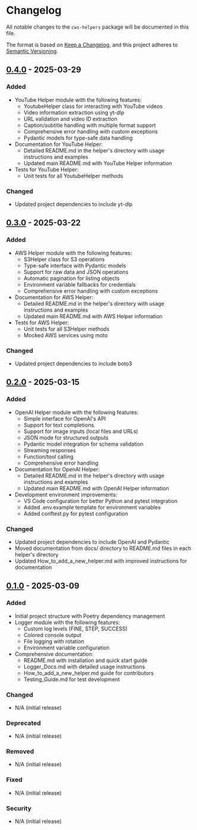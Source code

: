 # Changelog

All notable changes to the `cws-helpers` package will be documented in this file.

The format is based on [Keep a Changelog](https://keepachangelog.com/en/1.0.0/),
and this project adheres to [Semantic Versioning](https://semver.org/spec/v2.0.0.html).

## [0.4.0] - 2025-03-29

### Added
- YouTube Helper module with the following features:
  - YoutubeHelper class for interacting with YouTube videos
  - Video information extraction using yt-dlp
  - URL validation and video ID extraction
  - Caption/subtitle handling with multiple format support
  - Comprehensive error handling with custom exceptions
  - Pydantic models for type-safe data handling
- Documentation for YouTube Helper:
  - Detailed README.md in the helper's directory with usage instructions and examples
  - Updated main README.md with YouTube Helper information
- Tests for YouTube Helper:
  - Unit tests for all YoutubeHelper methods

### Changed
- Updated project dependencies to include yt-dlp

## [0.3.0] - 2025-03-22

### Added
- AWS Helper module with the following features:
  - S3Helper class for S3 operations
  - Type-safe interface with Pydantic models
  - Support for raw data and JSON operations
  - Automatic pagination for listing objects
  - Environment variable fallbacks for credentials
  - Comprehensive error handling with custom exceptions
- Documentation for AWS Helper:
  - Detailed README.md in the helper's directory with usage instructions and examples
  - Updated main README.md with AWS Helper information
- Tests for AWS Helper:
  - Unit tests for all S3Helper methods
  - Mocked AWS services using moto

### Changed
- Updated project dependencies to include boto3

## [0.2.0] - 2025-03-15

### Added
- OpenAI Helper module with the following features:
  - Simple interface for OpenAI's API
  - Support for text completions
  - Support for image inputs (local files and URLs)
  - JSON mode for structured outputs
  - Pydantic model integration for schema validation
  - Streaming responses
  - Function/tool calling
  - Comprehensive error handling
- Documentation for OpenAI Helper:
  - Detailed README.md in the helper's directory with usage instructions and examples
  - Updated main README.md with OpenAI Helper information
- Development environment improvements:
  - VS Code configuration for better Python and pytest integration
  - Added .env.example template for environment variables
  - Added conftest.py for pytest configuration

### Changed
- Updated project dependencies to include OpenAI and Pydantic
- Moved documentation from docs/ directory to README.md files in each helper's directory
- Updated How_to_add_a_new_helper.md with improved instructions for documentation

## [0.1.0] - 2025-03-09

### Added
- Initial project structure with Poetry dependency management
- Logger module with the following features:
  - Custom log levels (FINE, STEP, SUCCESS)
  - Colored console output
  - File logging with rotation
  - Environment variable configuration
- Comprehensive documentation:
  - README.md with installation and quick start guide
  - Logger_Docs.md with detailed usage instructions
  - How_to_add_a_new_helper.md guide for contributors
  - Testing_Guide.md for test development

### Changed
- N/A (initial release)

### Deprecated
- N/A (initial release)

### Removed
- N/A (initial release)

### Fixed
- N/A (initial release)

### Security
- N/A (initial release)

[0.4.0]: https://github.com/caseywschmid/cws-helpers/compare/v0.3.0...v0.4.0
[0.3.0]: https://github.com/caseywschmid/cws-helpers/compare/v0.2.0...v0.3.0
[0.2.0]: https://github.com/caseywschmid/cws-helpers/compare/v0.1.0...v0.2.0
[0.1.0]: https://github.com/caseywschmid/cws-helpers/releases/tag/v0.1.0 